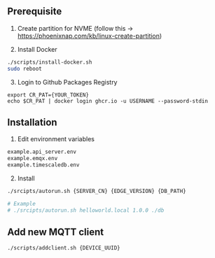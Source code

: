 ## Prerequisite

1. Create partition for NVME (follow this -> https://phoenixnap.com/kb/linux-create-partition)

2. Install Docker

```sh
./scripts/install-docker.sh
sudo reboot
```

3. Login to Github Packages Registry

```
export CR_PAT={YOUR_TOKEN}
echo $CR_PAT | docker login ghcr.io -u USERNAME --password-stdin
```

## Installation

1. Edit environment variables

```sh
example.api_server.env
example.emqx.env
example.timescaledb.env
```

2. Install

```sh
./srcipts/autorun.sh {SERVER_CN} {EDGE_VERSION} {DB_PATH}

# Example
# ./srcipts/autorun.sh helloworld.local 1.0.0 ./db
```

## Add new MQTT client

```sh
./scripts/addclient.sh {DEVICE_UUID}
```

